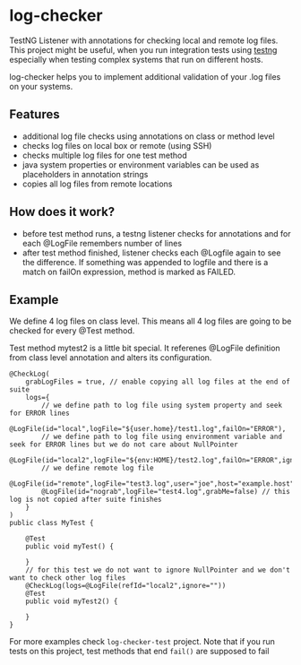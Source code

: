 log-checker
===========

TestNG Listener with annotations for checking local and remote log files. This project might be useful,
when you run integration tests using [testng](http://testng.org) especially when testing complex systems
that run on different hosts.

log-checker helps you to implement additional validation of your .log files on your systems. 

## Features
 * additional log file checks using annotations on class or method level
 * checks log files on local box or remote (using SSH)
 * checks multiple log files for one test method
 * java system properties or environment variables can be used as placeholders in annotation strings
 * copies all log files from remote locations
## How does it work?
 * before test method runs, a testng listener checks for annotations and for each @LogFile remembers number of lines
 * after test method finished, listener checks each @Logfile again to see the difference. If something was appended to logfile
and there is a match on failOn expression, method is marked as FAILED.

## Example

We define 4 log files on class level. This means all 4 log files are going to be checked for every @Test method.

Test method mytest2 is a little bit special. It referenes @LogFile definition from class level annotation and alters its configuration. 

```
@CheckLog(
    grabLogFiles = true, // enable copying all log files at the end of suite
	logs={
		// we define path to log file using system property and seek for ERROR lines
		@LogFile(id="local",logFile="${user.home}/test1.log",failOn="ERROR"),
		// we define path to log file using environment variable and seek for ERROR lines but we do not care about NullPointer
		@LogFile(id="local2",logFile="${env:HOME}/test2.log",failOn="ERROR",ignore="NullPointer"),
		// we define remote log file 
		@LogFile(id="remote",logFile="test3.log",user="joe",host="example.host",pass="${example.secret}")
        @LogFile(id="nograb",logFile="test4.log",grabMe=false) // this log is not copied after suite finishes	
    }
)
public class MyTest {

	@Test
	public void myTest() {
	
	}
	// for this test we do not want to ignore NullPointer and we don't want to check other log files
	@CheckLog(logs=@LogFile(refId="local2",ignore=""))
	@Test
	public void myTest2() {

	}
}
```
For more examples check `log-checker-test` project. Note that if you run tests on this project, test methods that end `fail()` are supposed to fail
